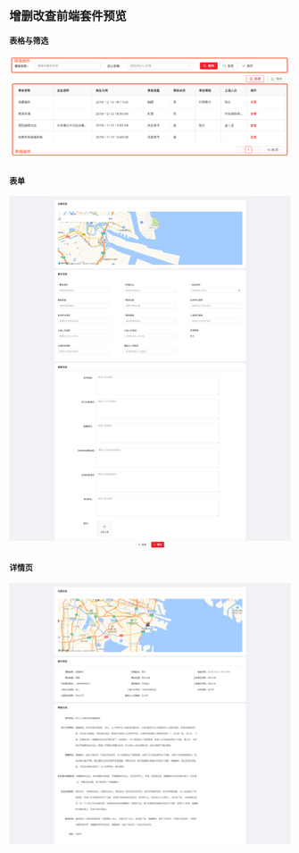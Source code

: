 ## 增删改查前端套件预览

#### 表格与筛选

![](images/table-filter.png)

#### 表单

![](images/form.png)

#### 详情页

![](images/detail.png)
